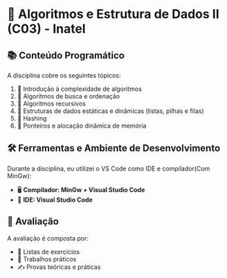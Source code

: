 # 📌 Algoritmos e Estrutura de Dados II (C03) - Inatel

## 📚 Conteúdo Programático
A disciplina cobre os seguintes tópicos:
1. 🔹 Introdução à complexidade de algoritmos
2. 🔹 Algoritmos de busca e ordenação
3. 🔹 Algoritmos recursivos
4. 🔹 Estruturas de dados estáticas e dinâmicas (listas, pilhas e filas)
5. 🔹 Hashing
6. 🔹 Ponteiros e alocação dinâmica de memória

## 🛠️ Ferramentas e Ambiente de Desenvolvimento
Durante a disciplina, eu utilizei o VS Code como IDE e compilador(Com MinGw):
- 🖥️ **Compilador: MinGw + Visual Studio Code**
- 📝 **IDE: Visual Studio Code**

## 📝 Avaliação
A avaliação é composta por:
- 📌 Listas de exercícios
- 💼 Trabalhos práticos
- ✍️ Provas teóricas e práticas